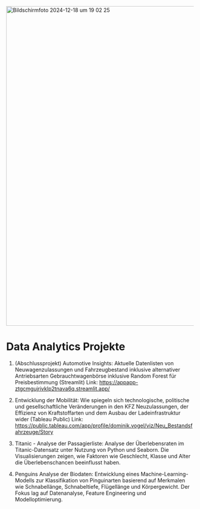 
<img width="857" alt="Bildschirmfoto 2024-12-18 um 19 02 25" src="https://github.com/user-attachments/assets/5a5656a4-2e55-435e-94bf-f8c8cd6c7063" />

# Data Analytics Projekte
 
 1. (Abschlussprojekt) Automotive Insights:
      Aktuelle Datenlisten von Neuwagenzulassungen und Fahrzeugbestand inklusive alternativer Antriebsarten
      Gebrauchtwagenbörse inklusive Random Forest für Preisbestimmung
      (Streamlit)
      Link: https://appapp-ztgcmgujrivklp2tnava6q.streamlit.app/

 2. Entwicklung der Mobilität:
      Wie spiegeln sich technologische, politische und gesellschaftliche Veränderungen in den KFZ Neuzulassungen,
      der Effizienz von Kraftstoffarten und dem Ausbau der Ladeinfrastruktur wider
      (Tableau Public)
      Link: https://public.tableau.com/app/profile/dominik.vogel/viz/Neu_Bestandsfahrzeuge/Story

 3. Titanic - Analyse der Passagierliste:
      Analyse der Überlebensraten im Titanic-Datensatz unter Nutzung von Python und Seaborn. Die Visualisierungen zeigen,
      wie Faktoren wie Geschlecht, Klasse und Alter die Überlebenschancen beeinflusst haben.
 
 4. Penguins Analyse der Biodaten:
      Entwicklung eines Machine-Learning-Modells zur Klassifikation von Pinguinarten basierend auf
      Merkmalen wie Schnabellänge, Schnabeltiefe, Flügellänge und Körpergewicht.
      Der Fokus lag auf Datenanalyse, Feature Engineering und Modelloptimierung.

